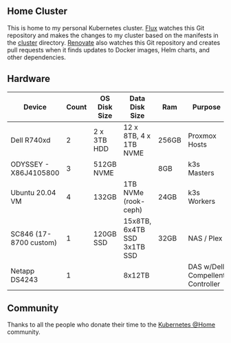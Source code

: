 
## Home Cluster

This is home to my personal Kubernetes cluster. [Flux](https://github.com/fluxcd/flux2) watches this Git repository and makes the changes to my cluster based on the manifests in the [cluster](./cluster/) directory. [Renovate](https://github.com/renovatebot/renovate) also watches this Git repository and creates pull requests when it finds updates to Docker images, Helm charts, and other dependencies.



## Hardware

| Device                | Count | OS Disk Size | Data Disk Size              | Ram   | Purpose                           |
|-----------------------|-------|--------------|-----------------------------|-------|-----------------------------------|
| Dell R740xd           | 2     | 2 x 3TB HDD  | 12 x 8TB, 4 x 1TB NVME      | 256GB | Proxmox Hosts                     |
| ODYSSEY - X86J4105800 | 3     | 512GB NVME   |                             | 8GB   | k3s Masters                       |
| Ubuntu 20.04 VM       | 4     | 132GB        | 1TB NVMe (rook-ceph)        | 24GB  | k3s Workers                       |
| SC846 (17-8700 custom)| 1     | 120GB SSD    | 15x8TB, 6x4TB SSD 3x1TB SSD | 32GB  | NAS / Plex                        |
| Netapp DS4243         | 1     |              | 8x12TB                      |       | DAS w/Dell Compellent Controller  |



## Community

Thanks to all the people who donate their time to the [Kubernetes @Home](https://github.com/k8s-at-home/) community.
